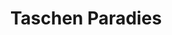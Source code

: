 ---
title: "Taschen Paradies"
url: /berlin/taschen-paradies-schlossstrasse-2/
shop: Taschen & Koffer
---